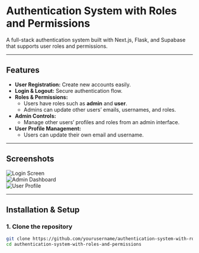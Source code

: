 # Authentication System with Roles and Permissions

A full-stack authentication system built with Next.js, Flask, and Supabase that supports user roles and permissions.

---

## Features

- **User Registration:** Create new accounts easily.  
- **Login & Logout:** Secure authentication flow.  
- **Roles & Permissions:**  
  - Users have roles such as **admin** and **user**.  
  - Admins can update other users’ emails, usernames, and roles.  
- **Admin Controls:**  
  - Manage other users’ profiles and roles from an admin interface.  
- **User Profile Management:**  
  - Users can update their own email and username.  

---

## Screenshots

<!-- Add screenshots here -->

![Login Screen](path/to/login-screenshot.png)  
![Admin Dashboard](path/to/admin-dashboard-screenshot.png)  
![User Profile](path/to/user-profile-screenshot.png)

---

## Installation & Setup

### 1. Clone the repository

```bash
git clone https://github.com/yourusername/authentication-system-with-roles-and-permissions.git
cd authentication-system-with-roles-and-permissions
